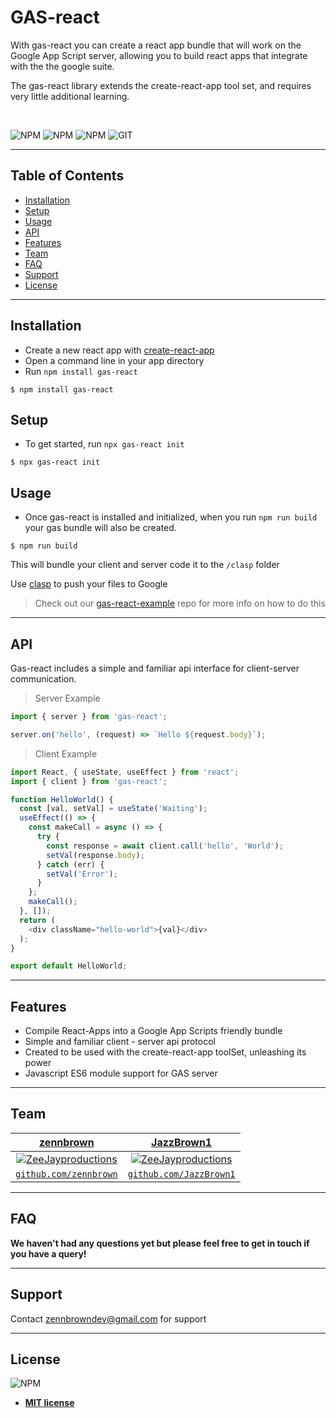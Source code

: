# GAS-react

With gas-react you can create a react app bundle that will work on the Google App Script server, allowing you to build react apps that integrate with the the google suite.

The gas-react library extends the create-react-app tool set, and requires very little additional learning.

</br>

![NPM](https://img.shields.io/npm/l/gas-react) ![NPM](https://img.shields.io/npm/v/gas-react) ![NPM](https://img.shields.io/npm/dw/gas-react) ![GIT](https://img.shields.io/github/last-commit/zennbrown/gas-react)

---

## Table of Contents

- [Installation](#installation)
- [Setup](#setup)
- [Usage](#usage)
- [API](#api)
- [Features](#features)
- [Team](#team)
- [FAQ](#faq)
- [Support](#support)
- [License](#license)

---

## Installation

- Create a new react app with <a href="https://github.com/facebook/create-react-app" target="_blank">create-react-app</a>
- Open a command line in your app directory
- Run `npm install gas-react`

```shell
$ npm install gas-react
```

## Setup

- To get started, run `npx gas-react init`

```shell
$ npx gas-react init
```

## Usage

- Once gas-react is installed and initialized, when you run `npm run build` your gas bundle will also be created.

```shell
$ npm run build
```
This will bundle your client and server code it to the `/clasp` folder

Use <a href="https://developers.google.com/apps-script/guides/clasp" target="_blank">clasp</a> to push your files to Google

> Check out our <a href="https://github.com/JazzBrown1/gas-react-example" target="_blank">gas-react-example</a> repo for more info on how to do this

---

## API

Gas-react includes a simple and familiar api interface for client-server communication.

> Server Example

```javascript
import { server } from 'gas-react';

server.on('hello', (request) => `Hello ${request.body}`);
```
> Client Example

```javascript
import React, { useState, useEffect } from 'react';
import { client } from 'gas-react';

function HelloWorld() {
  const [val, setVal] = useState('Waiting');
  useEffect(() => {
    const makeCall = async () => {
      try {
        const response = await client.call('hello', 'World');
        setVal(response.body);
      } catch (err) {
        setVal('Error');
      }
    };
    makeCall();
  }, []);
  return (
    <div className="hello-world">{val}</div>
  );
}

export default HelloWorld;
```
---

## Features

- Compile React-Apps into a Google App Scripts friendly bundle
- Simple and familiar client - server api protocol
- Created to be used with the create-react-app toolSet, unleashing its power
- Javascript ES6 module support for GAS server

---

## Team

| <a href="https://github.com/zennbrown" target="_blank">**zennbrown**</a> | <a href="https://github.com/JazzBrown1" target="_blank">**JazzBrown1**</a> |
| :---: |:---:|
| [![ZeeJayproductions](https://avatars3.githubusercontent.com/u/43099003?s=200&v=4)](https://github.com/zennbrown)    | [![ZeeJayproductions](https://avatars0.githubusercontent.com/u/49795452?s=200&v=4)](https://github.com/JazzBrown1) |
| <a href="https://github.com/zennbrown" target="_blank">`github.com/zennbrown`</a> | <a href="https://github.com/JazzBrown1" target="_blank">`github.com/JazzBrown1`</a> |

---

## FAQ

**We haven't had any questions yet but please feel free to get in touch if you have a query!**

---

## Support


Contact zennbrowndev@gmail.com for support


---

## License

![NPM](https://img.shields.io/npm/l/gas-react)

- **[MIT license](https://opensource.org/licenses/MIT)**
